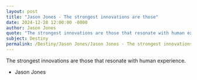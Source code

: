 ```yaml
---
layout: post
title: "Jason Jones - The strongest innovations are those"
date: 2024-12-28 12:00:00 -0000
author: Jason Jones
quote: "The strongest innovations are those that resonate with human experience."
subject: Destiny
permalink: /Destiny/Jason Jones/Jason Jones - The strongest innovations are those
---
```


The strongest innovations are those that resonate with human experience.

- Jason Jones
